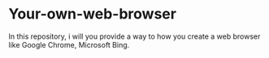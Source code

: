 # Your-own-web-browser

In this repository, i will you provide a way to how you create a web browser like Google Chrome, Microsoft Bing.

